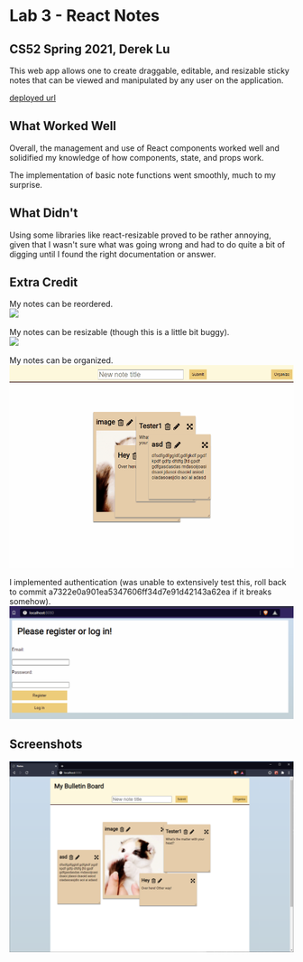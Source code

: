 # Lab 3 - React Notes
## CS52 Spring 2021, Derek Lu

This web app allows one to create draggable, editable, and resizable sticky notes that can be viewed and 
manipulated by any user on the application.

[deployed url](https://elastic-fermat-2a8553.netlify.app/)

## What Worked Well
Overall, the management and use of React components worked well and solidified my knowledge of how components,
state, and props work.

The implementation of basic note functions went smoothly, much to my surprise.

## What Didn't
Using some libraries like react-resizable proved to be rather annoying, given that I wasn't sure what was going wrong and had
to do quite a bit of digging until I found the right documentation or answer.

## Extra Credit

My notes can be reordered.  
<img src="src/img/ec1.gif">  

My notes can be resizable (though this is a little bit buggy).  
<img src="src/img/ec2.gif">  

My notes can be organized.  
<img src="src/img/ec3.gif">  

I implemented authentication (was unable to extensively test this, roll back to commit a7322e0a901ea5347606ff34d7e91d42143a62ea if it breaks somehow).  
<img src="src/img/ec4.gif">  

## Screenshots
<img src="src/img/page1.png">
